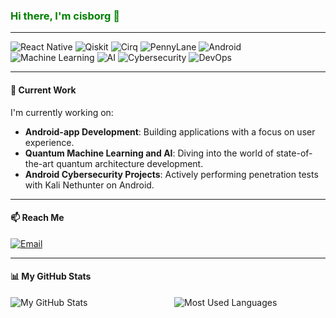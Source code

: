 ### <span style="color:green;">Hi there, I'm cisborg 👋</span>

---

<div>
  <img src="https://img.shields.io/badge/React%20Native-61DAFB?style=flat&logo=react&logoColor=black" alt="React Native" />
  <img src="https://img.shields.io/badge/Qiskit-4B1F7A?style=flat&logo=ibm&logoColor=white" alt="Qiskit" />
  <img src="https://img.shields.io/badge/Cirq-FFCC00?style=flat&logo=google&logoColor=black" alt="Cirq" />
  <img src="https://img.shields.io/badge/PennyLane-4B1F7A?style=flat&logoColor=white" alt="PennyLane" />
  <img src="https://img.shields.io/badge/Android-3DDC84?style=flat&logo=android&logoColor=white" alt="Android" />
  <img src="https://img.shields.io/badge/Machine%20Learning-FF6F00?style=flat&logo=google&logoColor=white" alt="Machine Learning" />
  <img src="https://img.shields.io/badge/AI-00BFFF?style=flat&logo=ai&logoColor=white" alt="AI" />
  <img src="https://img.shields.io/badge/Cybersecurity-FF4500?style=flat&logo=security&logoColor=white" alt="Cybersecurity" />
  <img src="https://img.shields.io/badge/DevOps-0078D7?style=flat&logo=devops&logoColor=white" alt="DevOps" />
</div>

---

#### 🔭 Current Work 
I'm currently working on:
- **Android-app Development**: Building applications with a focus on user experience.
- **Quantum Machine Learning and AI**: Diving into the world of state-of-the-art quantum architecture development.
- **Android Cybersecurity Projects**: Actively performing penetration tests with Kali Nethunter on Android.

---

#### 📫 Reach Me
<div>
  <a href="mailto:crisprboggs@gmail.com">
    <img src="https://img.shields.io/badge/Email-crisprboggs@gmail.com-blue?style=flat&logo=gmail" alt="Email" />
  </a>
</div>

---

#### 📊 My GitHub Stats
<div style="display: flex; justify-content: space-between; margin-bottom: 20px;">
  <img src="https://github-readme-stats.vercel.app/api?username=cisborg&show_icons=true&hide_title=true&count_private=true&theme=white" alt="My GitHub Stats" style="flex: 1; border: none; margin-right: 20px;" />
  <img src="https://github-readme-stats.vercel.app/api/top-langs/?username=cisborg&layout=compact&theme=white" alt="Most Used Languages" style="flex: 1; border: none;" />
</div>
